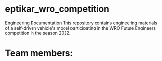 # eptikar_wro_competition
Engineering Documentation
This repository contains engineering materials of a self-driven vehicle's model participating in the WRO Future Engineers competition in the season 2022.
# Team members:
